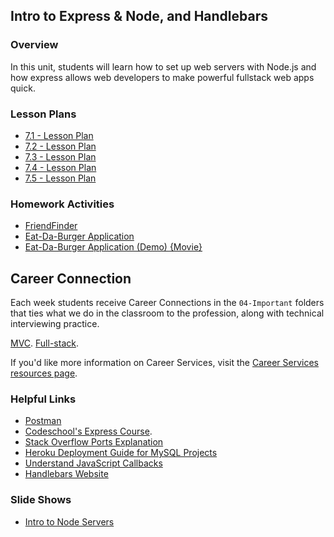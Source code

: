 ## Intro to Express & Node, and Handlebars

### Overview

In this unit, students will learn how to set up web servers with Node.js and how express allows web developers to make powerful fullstack web apps quick.


### Lesson Plans

* [7.1 - Lesson Plan](01-Day/01-Day-LessonPlan.md)
* [7.2 - Lesson Plan](02-Day/02-Day-LessonPlan.md)
* [7.3 - Lesson Plan](03-Day/03-Day-LessonPlan.md)
* [7.4 - Lesson Plan](04-Day/04-Day-LessonPlan.md)
* [7.5 - Lesson Plan](05-Day/05-Day-LessonPlan.md)

### Homework Activities

* [FriendFinder](../../../01-Class-Content/13-express/02-Homework/Instructions/homework_instructions.md)
* [Eat-Da-Burger Application](../../../01-Class-Content/14-handlebars/02-Homework/Instructions/homework_instructions.md)
* [Eat-Da-Burger Application (Demo) {Movie}](https://youtu.be/msvdn95x9OM)

## Career Connection
Each week students receive Career Connections in the `04-Important` folders that ties what we do in the classroom to the profession, along with technical interviewing practice.

[MVC](../../../01-Class-Content/13-MVC/04-Important/CAREER-CONNECTION.md).
[Full-stack](../../../01-Class-Content/14-Full-Stack/04-Important/CAREER-CONNECTION.md).

If you'd like more information on Career Services, visit the [Career Services resources page](http://bit.ly/CodingCS).


### Helpful Links

* [Postman](https://www.getpostman.com/)
* [Codeschool's Express Course](https://www.codeschool.com/courses/building-blocks-of-express-js).
* [Stack Overflow Ports Explanation](http://stackoverflow.com/questions/10182798/why-are-ports-below-1024-privileged)
* [Heroku Deployment Guide for MySQL Projects](../../../01-Class-Content/13-MVC/04-Important/MySQLHerokuDeploymentProcess.pdf)
* [Understand JavaScript Callbacks](http://javascriptissexy.com/understand-javascript-callback-functions-and-use-them/)
* [Handlebars Website](http://handlebarsjs.com/)

### Slide Shows

* [Intro to Node Servers](https://docs.google.com/presentation/d/1CJUPH3RoIpslezi7JtorJjmoCrUUVG-ZQoBp0sJGygE/edit?usp=sharing)
